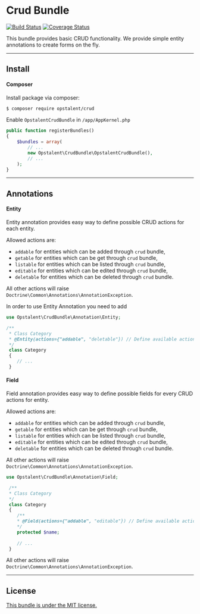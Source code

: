 Crud Bundle
===================

[![Build Status](https://travis-ci.org/opstalent/crud.svg?branch=master)](https://travis-ci.org/opstalent/crud)
[![Coverage Status](https://coveralls.io/repos/github/opstalent/crud/badge.svg?branch=master)](https://coveralls.io/github/opstalent/crud?branch=master)

This bundle provides basic CRUD functionality. We provide simple entity annotations to create forms on the fly.

----------


Install
-------------

#### Composer
Install package via composer:

```bash
$ composer require opstalent/crud
```

Enable `OpstalentCrudBundle` in `/app/AppKernel.php`

```php
public function registerBundles()
{
    $bundles = array(
        // ...
        new Opstalent\CrudBundle\OpstalentCrudBundle(),
        // ...
    );
}
```


----------

Annotations
-------------

#### Entity

Entity annotation provides easy way to define possible CRUD actions for each entity. 

Allowed actions are:
* `addable` for entities which can be added through `crud` bundle,
* `getable` for entities which can be get through `crud` bundle,
* `listable` for entities which can be listed through `crud` bundle,
* `editable` for entities which can be edited through `crud` bundle,
* `deletable` for entities which can be deleted through `crud` bundle.

All other actions will raise ``Doctrine\Common\Annotations\AnnotationException``.

In order to use Entity Annotation you need to add

```php
use Opstalent\CrudBundle\Annotation\Entity;

/**
 * Class Category
 * @Entity(actions={"addable", "deletable"}) // Define available actions here
 */
 class Category
 {
    // ...
 }
```

#### Field

Field annotation provides easy way to define possible fields for every CRUD actions for entity. 

Allowed actions are:
* `addable` for entities which can be added through `crud` bundle,
* `getable` for entities which can be get through `crud` bundle,
* `listable` for entities which can be listed through `crud` bundle,
* `editable` for entities which can be edited through `crud` bundle,
* `deletable` for entities which can be deleted through `crud` bundle.

All other actions will raise ``Doctrine\Common\Annotations\AnnotationException``.

```php
use Opstalent\CrudBundle\Annotation\Field;

 /**
 * Class Category
 */
 class Category
 {
    /**
    * @Field(actions={"addable", "editable"}) // Define available actions here
    */
    protected $name;
    
    // ...
 }
```
All other actions will raise ``Doctrine\Common\Annotations\AnnotationException``.

----------

License
-------------

[This bundle is under the MIT license.](LICENSE)
